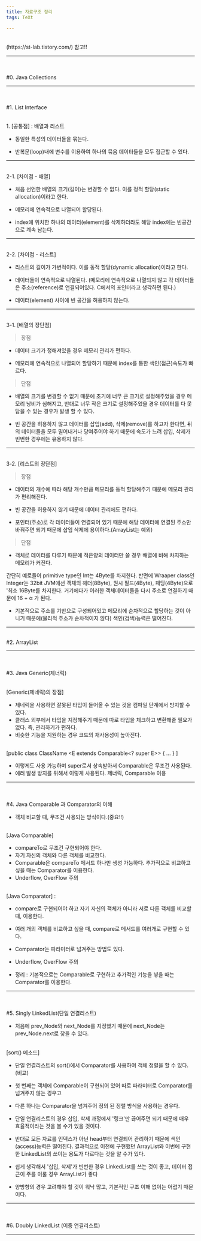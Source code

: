 ```yaml
---
title: 자료구조 정리
tags: TeXt

---
```

<br>
(https://st-lab.tistory.com/) 참고!!


---
<br><br>#0. Java Collections

---
<br><br>#1. List Interface

<br>1. [공통점] : 배열과 리스트
- 동일한 특성의 데이터들을 묶는다.

- 반복문(loop)내에 변수를 이용하여 하나의 묶음 데이터들을 모두 접근할 수 있다.

---
 
<br>2-1. [차이점 - 배열]
- 처음 선언한 배열의 크기(길이)는 변경할 수 없다. 이를 정적 할당(static allocation)이라고 한다.

- 메모리에 연속적으로 나열되어 할당된다.

- index에 위치한 하나의 데이터(element)를 삭제하더라도 해당 index에는 빈공간으로 계속 남는다. 

---


<br>2-2. [차이점 - 리스트]

- 리스트의 길이가 가변적이다. 이를 동적 할당(dynamic allocation)이라고 한다.

- 데이터들이 연속적으로 나열된다. (메모리에 연속적으로 나열되지 않고 각 데이터들은 주소(reference)로 연결되어있다. C에서의 포인터라고 생각하면 된다.)

- 데이터(element) 사이에 빈 공간을 허용하지 않는다.

---

<br>3-1. [배열의 장단점]

>장점

- 데이터 크기가 정해져있을 경우 메모리 관리가 편하다.

- 메모리에 연속적으로 나열되어 할당하기 때문에 index를 통한 색인(접근)속도가 빠르다.

 

>단점

- 배열의 크기를 변경할 수 없기 때문에 초기에 너무 큰 크기로 설정해주었을 경우 메모리 낭비가 심해지고, 반대로 너무 작은 크기로 설정해주었을 경우 데이터를 다 못담을 수 있는 경우가 발생 할 수 있다.

- 빈 공간을 허용하지 않고 데이터를 삽입(add), 삭제(remove)를 하고자 한다면, 뒤의 데이터들을 모두 밀어내거나 당여주어야 하기 때문에 속도가 느려 삽입, 삭제가 빈번한 경우에는 유용하지 않다.

 
---

<br>3-2. [리스트의 장단점]

 
>장점

- 데이터의 개수에 따라 해당 개수만큼 메모리를 동적 할당해주기 때문에 메모리 관리가 편리해진다.

- 빈 공간을 허용하지 않기 때문에 데이터 관리에도 편하다.

- 포인터(주소)로 각 데이터들이 연결되어 있기 때문에 해당 데이터에 연결된 주소만 바꿔주면 되기 때문에 삽입 삭제에 용이하다.(ArrayList는 예외)

 
>단점

- 객체로 데이터를 다루기 때문에 적은양의 데이터만 쓸 경우 배열에 비해 차지하는 메모리가 커진다.

간단히 예로들어 primitive type인 Int는 4Byte를 차지한다. 반면에 Wraaper class인 Integer는 32bit JVM에선 객체의 헤더(8Byte), 원시 필드(4Byte), 패딩(4Byte)으로 '최소 16Byte를 차지한다. 거기에다가 이러한 객체데이터들을 다시 주소로 연결하기 때문에 16 + α 가 된다.

- 기본적으로 주소를 기반으로 구성되어있고 메모리에 순차적으로 할당하는 것이 아니기 때문에(물리적 주소가 순차적이지 않다) 색인(검색)능력은 떨어진다.

 
---

<br>#2. ArrayList


---

<br><br>
#3. Java Generic(제너릭)

<br>[Generic(제네릭)의 장점]
- 제네릭을 사용하면 잘못된 타입이 들어올 수 있는 것을 컴파일 단계에서 방지할 수 있다.
- 클래스 외부에서 타입을 지정해주기 때문에 따로 타입을 체크하고 변환해줄 필요가 없다. 즉, 관리하기가 편하다.
- 비슷한 기능을 지원하는 경우 코드의 재사용성이 높아진다.


<br>[public class ClassName <E extends Comparable<? super E>> { ... } ]
- 이렇게도 사용 가능하며 super로서 상속받아서 Comparable은 무조건 사용된다.
- 에러 발생 방지를 위해서 이렇게 사용된다. 제너릭, Comparable 이용

---

<br><br>
#4. Java Comparable 과 Comparator의 이해 

- 객체 비교할 때, 무조건 사용되는 방식이다.(중요!!)

<br>[Java Comparable]
- compareTo로 무조건 구현되어야 한다.
- 자기 자신의 객체와 다른 객체를 비교한다. 
- Comparable은 compareTo 메서드 하나만 생성 가능하다. 추가적으로 비교하고 싶을 때는 Comparator를 이용한다.
- Underflow, OverFlow 주의

<br>[Java Comparator] :
- compare로  구현되어야 하고 자기 자신의 객체가 아니라 서로 다른 객체를 비교할 때, 이용한다. 
- 여러 개의 객체를 비교하고 싶을 때, compare로 메서드를 여러개로 구현할 수 있다.
- Comparator는 파라미터로 넘겨주는 방법도 있다.
- Underflow, OverFlow 주의

- 정리 : 기본적으로는 Comparable로 구현하고 추가적인 기능을 넣을 때는 Comparator를 이용한다.

---

<br><br>
#5. Singly LinkedList(단일 연결리스트)

- 처음에 prev_Node와 next_Node를 지정했기 때문에 next_Node는 prev_Node.next로 찾을 수 있다.


<br>[sort() 메소드] 
- 단일 연결리스트의 sort()에서 Comparator를 사용하여 객체 정렬을 할 수 있다.(비교)

- 첫 번째는 객체에 Comparable이 구현되어 있어 따로 파라미터로 Comparator를 넘겨주지 않는 경우고
- 다른 하나는 Comparator을 넘겨주어 정의 된 정렬 방식을 사용하는 경우다.

- 단일 연결리스트의 경우 삽입, 삭제 과정에서 '링크'만 끊어주면 되기 때문에 매우 효율적이라는 것을 볼 수가 있을 것이다.

- 반대로 모든 자료를 인덱스가 아닌 head부터 연결되어 관리하기 때문에 색인(access)능력은 떨어진다. 결과적으로 이전에 구현했던 ArrayList와 이번에 구현한 LinkedList의 쓰이는 용도가 다르다는 것을 알 수가 있다.

- 쉽게 생각해서 '삽입, 삭제'가 빈번한 경우 LinkedList를 쓰는 것이 좋고, 데이터 접근이 주를 이룰 경우 ArrayList가 좋다

- 양방향의 경우 고려해야 할 것이 워낙 많고, 기본적인 구조 이해 없이는 어렵기 때문이다.

---

<br><br>
#6. Doubly LinkedList (이중 연결리스트)

---





